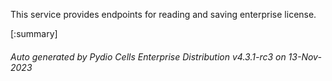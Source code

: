 






This service provides endpoints for reading and saving enterprise license.

[:summary]

###### Auto generated by Pydio Cells Enterprise Distribution v4.3.1-rc3 on 13-Nov-2023
